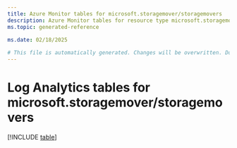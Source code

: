 ```yaml
---
title: Azure Monitor tables for microsoft.storagemover/storagemovers
description: Azure Monitor tables for resource type microsoft.storagemover/storagemovers
ms.topic: generated-reference
   
ms.date: 02/18/2025

# This file is automatically generated. Changes will be overwritten. Do not change this file directly.
---
```


# Log Analytics tables for microsoft.storagemover/storagemovers  

[!INCLUDE [table](~/reusable-content/ce-skilling/azure/includes/azure-monitor/reference/tables/microsoft-storagemover_storagemovers-include.md)]

